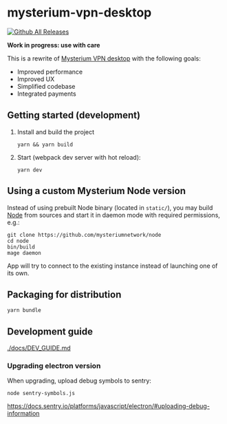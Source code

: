 # mysterium-vpn-desktop

[![Github All Releases](https://img.shields.io/github/downloads/mysteriumnetwork/mysterium-vpn-desktop/total.svg)](https://github.com/mysteriumnetwork/mysterium-vpn-desktop/releases)

**Work in progress: use with care**

This is a rewrite of [Mysterium VPN desktop](https://github.com/mysteriumnetwork/mysterium-vpn) with the following goals:
- Improved performance
- Improved UX
- Simplified codebase
- Integrated payments

## Getting started (development)

1. Install and build the project
    ```
    yarn && yarn build
    ```
2. Start (webpack dev server with hot reload):

    ```
    yarn dev
    ```

## Using a custom Mysterium Node version

Instead of using prebuilt Node binary (located in `static/`), you may build [Node](https://github.com/mysteriumnetwork/node) from sources and start it in daemon mode with required permissions, e.g.:

```
git clone https://github.com/mysteriumnetwork/node
cd node
bin/build
mage daemon
```

App will try to connect to the existing instance instead of launching one of its own.

## Packaging for distribution

```
yarn bundle
```

## Development guide

[./docs/DEV_GUIDE.md](./docs/DEV_GUIDE.md)

### Upgrading electron version

When upgrading, upload debug symbols to sentry:
```
node sentry-symbols.js
```
https://docs.sentry.io/platforms/javascript/electron/#uploading-debug-information
